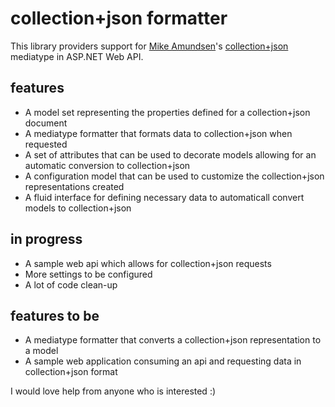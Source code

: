 # collection+json formatter
This library providers support for [Mike Amundsen](https://twitter.com/mamund)'s 
[collection+json](http://amundsen.com/media-types/collection/) mediatype in ASP.NET Web API.

## features
* A model set representing the properties defined for a collection+json document
* A mediatype formatter that formats data to collection+json when requested
* A set of attributes that can be used to decorate models allowing for an automatic conversion to collection+json
* A configuration model that can be used to customize the collection+json representations created
* A fluid interface for defining necessary data to automaticall convert models to collection+json

## in progress
* A sample web api which allows for collection+json requests
* More settings to be configured
* A lot of code clean-up

## features to be
* A mediatype formatter that converts a collection+json representation to a model
* A sample web application consuming an api and requesting data in collection+json format

I would love help from anyone who is interested :)
